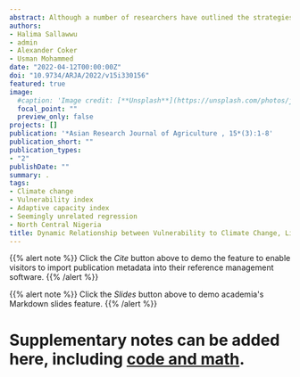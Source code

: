 ```yaml
---
abstract: Although a number of researchers have outlined the strategies farmers adopt to ensure stability of family income yet literature provides less understanding on the dynamic relationship between vulnerability to climate change, livelihood diversification, perception on climate change and income of the farmers. It is therefore the aim of this study to establish the relationship between these concepts. This is Original research and the study was conducted in North Central Nigeria in 2019. Multi-stage sampling technique was employed in the collection of primary data for this study. In the first stage, two (2) States were randomly selected from North Central Nigeria. In the second stage, five (5) Local Government Areas (LGAs) were randomly selected from the selected States, giving a total of ten (10) LGAs. In the third stage, sampling of farm households in each community were determined proportionately using Krejcie and Morgan (1970) formula. Data were collected from 483 farm households via questionnaire administered by trained enumerators. The data were analyzed using adaptive capacity index, vulnerability index and seemingly unrelated regression. Result of the seemingly unrelated regression revealed that increase in the number of livelihood activities and income of the farmer reduces vulnerability to climate change. More so, increase in the income of the farmer increases the number of livelihood activities the farmer engaged in and also increases the perception of the farmer on climate change. Farmers should diversify their sources of livelihood so as to reduce their vulnerability and improve resilience to climate change. The level of literacy among farm households and availability of social amenities should be looked into when formulating policies and developmental issues as they reduce vulnerability to climate change. Financial institutions should help facilitate access to credit by farmers so as to stimulate the adoption of climate smart practices.
authors:
- Halima Sallawwu
- admin
- Alexander Coker
- Usman Mohammed
date: "2022-04-12T00:00:00Z"
doi: "10.9734/ARJA/2022/v15i330156"
featured: true
image:
  #caption: 'Image credit: [**Unsplash**](https://unsplash.com/photos/jdD8gXaTZsc)'
  focal_point: ""
  preview_only: false
projects: []
publication: '*Asian Research Journal of Agriculture , 15*(3):1-8'
publication_short: ""
publication_types:
- "2"
publishDate: ""
summary: .
tags:
- Climate change
- Vulnerability index
- Adaptive capacity index
- Seemingly unrelated regression
- North Central Nigeria
title: Dynamic Relationship between Vulnerability to Climate Change, Livelihood Diversification, Perception on Climate Change and Income of the Farmers in North Central Nigeria
---
```

{{% alert note %}}
Click the *Cite* button above to demo the feature to enable visitors to import publication metadata into their reference management software.
{{% /alert %}}

{{% alert note %}}
Click the *Slides* button above to demo academia's Markdown slides feature.
{{% /alert %}}

# Supplementary notes can be added here, including [code and math](https://sourcethemes.com/academic/docs/writing-markdown-latex/).
